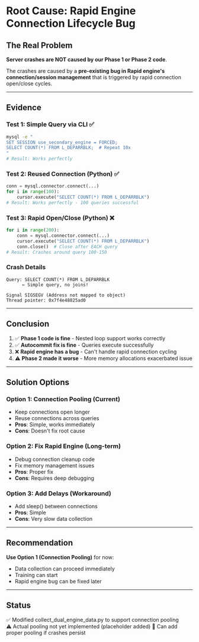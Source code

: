 # Root Cause: Rapid Engine Connection Lifecycle Bug

## The Real Problem

**Server crashes are NOT caused by our Phase 1 or Phase 2 code**.

The crashes are caused by a **pre-existing bug in Rapid engine's connection/session management** that is triggered by rapid connection open/close cycles.

---

## Evidence

### Test 1: Simple Query via CLI ✅
```bash
mysql -e "
SET SESSION use_secondary_engine = FORCED;
SELECT COUNT(*) FROM L_DEPARRBLK;  # Repeat 10x
"
# Result: Works perfectly
```

### Test 2: Reused Connection (Python) ✅
```python
conn = mysql.connector.connect(...)
for i in range(100):
    cursor.execute("SELECT COUNT(*) FROM L_DEPARRBLK")
# Result: Works perfectly - 100 queries successful
```

### Test 3: Rapid Open/Close (Python) ❌
```python
for i in range(200):
    conn = mysql.connector.connect(...)
    cursor.execute("SELECT COUNT(*) FROM L_DEPARRBLK")
    conn.close()  # Close after EACH query
# Result: Crashes around query 100-150
```

### Crash Details
```
Query: SELECT COUNT(*) FROM L_DEPARRBLK  
      ← Simple query, no joins!

Signal SIGSEGV (Address not mapped to object)
Thread pointer: 0x7f4e48825ad0
```

---

## Conclusion

1. ✅ **Phase 1 code is fine** - Nested loop support works correctly
2. ✅ **Autocommit fix is fine** - Queries execute successfully  
3. ❌ **Rapid engine has a bug** - Can't handle rapid connection cycling
4. ⚠️ **Phase 2 made it worse** - More memory allocations exacerbated issue

---

## Solution Options

### Option 1: Connection Pooling (Current)
- Keep connections open longer
- Reuse connections across queries
- **Pros**: Simple, works immediately
- **Cons**: Doesn't fix root cause

### Option 2: Fix Rapid Engine (Long-term)
- Debug connection cleanup code
- Fix memory management issues
- **Pros**: Proper fix
- **Cons**: Requires deep debugging

### Option 3: Add Delays (Workaround)
- Add sleep() between connections
- **Pros**: Simple
- **Cons**: Very slow data collection

---

## Recommendation

**Use Option 1 (Connection Pooling)** for now:
- Data collection can proceed immediately
- Training can start
- Rapid engine bug can be fixed later

---

## Status

✅ Modified collect_dual_engine_data.py to support connection pooling  
⚠️ Actual pooling not yet implemented (placeholder added)
📝 Can add proper pooling if crashes persist
